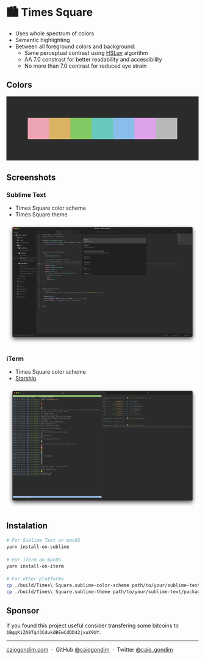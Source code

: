 # 🏙️ Times Square

- Uses whole spectrum of colors
- Semantic highlighting
- Between all foreground colors and background:
  - Same perceptual contrast using [HSLuv](https://www.hsluv.org) algorithm
  - AA 7.0 constrast for better readability and accessibility
  - No more than 7.0 contrast for reduced eye strain

## Colors

![colors](./media/colors.png)

## Screenshots

### Sublime Text

- Times Square color scheme
- Times Square theme

![sublime](./media/sublime-screenshot.png)

### iTerm

- Times Square color scheme
- [Starship](https://starship.rs)

![iterm](./media/iterm-screenshot.png)

## Instalation

```bash
# For Sublime Text on macOS
yarn install-on-sublime

# For iTerm on macOS
yarn install-on-iterm

# For other platforms
cp ./build/Times\ Square.sublime-color-scheme path/to/your/sublime-text/packages/folder
cp ./build/Times\ Square.sublime-theme path/to/your/sublime-text/packages/folder
```

## Sponsor

If you found this project useful consider transfering some
bitcoins to `1BqqKiZA8Tq43CdukdBEwCdDD42jxuX9UY`.

---

[caiogondim.com](https://caiogondim.com) &nbsp;&middot;&nbsp;
GitHub [@caiogondim](https://github.com/caiogondim) &nbsp;&middot;&nbsp;
Twitter [@caio_gondim](https://twitter.com/caio_gondim)
